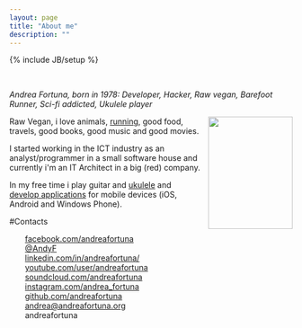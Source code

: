 ```yaml
---
layout: page
title: "About me"
description: ""
---
```

{% include JB/setup %}



<br/>

*Andrea Fortuna, born in 1978: Developer, Hacker, Raw vegan, Barefoot Runner, Sci-fi addicted, Ukulele player*

<a href="http://4.bp.blogspot.com/-Gcum7xipqJI/USoINw-e-kI/AAAAAAAAEaI/PtjVufUBil8/s1600/AndyF2_small.jpg" imageanchor="1" style="clear: right; float: right; margin-bottom: 1em; margin-left: 1em;"><img src="http://4.bp.blogspot.com/-Gcum7xipqJI/USoINw-e-kI/AAAAAAAAEaI/PtjVufUBil8/s200/AndyF2_small.jpg" border="0" height="200" width="150"></a>

Raw Vegan, i love animals, [running](/running/), good food, travels, good books, good music and good movies.

I started working in the ICT industry as an analyst/programmer in a small software house and currently i'm an IT Architect in a big (red) company.

In my free time i play guitar and [ukulele](/ukulele/) and [develop applications](portfolio.html) for mobile devices (iOS, Android and Windows Phone).


#Contacts

<ul  style="list-style-type: none;">
<li><i class="fa fa-facebook"></i>&nbsp;<a href="https://www.facebook.com/andreafortuna" target="_blank">facebook.com/andreafortuna</a></li>
<li><i class="fa fa-twitter"></i>&nbsp;<a href="https://twitter.com/AndyF" target="_blank">@AndyF</a></li>
<li><i class="fa fa-linkedin"></i>&nbsp;<a href="http://it.linkedin.com/in/andreafortuna/" target="_blank">linkedin.com/in/andreafortuna/</a></li>
<li><i class="fa fa-youtube"></i>&nbsp;<a href="https://www.youtube.com/user/andreafortuna" rel="me">youtube.com/user/andreafortuna</a></li>
<li><i class="fa fa-soundcloud"></i>&nbsp;<a href="https://soundcloud.com/andreafortuna" rel="me">soundcloud.com/andreafortuna</a></li>
<li><i class="fa fa-instagram"></i>&nbsp;<a href="http://instagram.com/andrea_fortuna" target="_blank">instagram.com/andrea_fortuna</a></li>
<li><i class="fa fa-github"></i>&nbsp;<a href="https://github.com/andreafortuna">github.com/andreafortuna</a></li>
<li><i class="fa fa-envelope"></i>&nbsp;<a href="mailto:andrea@andreafortuna.org" target="_blank">andrea@andreafortuna.org</a></li>
<li><i class="fa fa-skype"></i>&nbsp;andreafortuna</li>
</ul>


<div style="clear: both;"></div>

